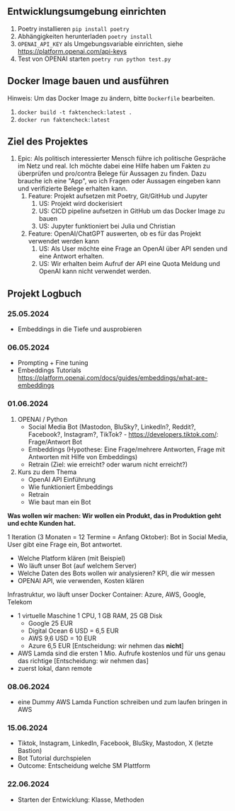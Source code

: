 ## Entwicklungsumgebung einrichten

1. Poetry installieren `pip install poetry`
2. Abhängigkeiten herunterladen `poetry install`
3. `OPENAI_API_KEY` als Umgebungsvariable einrichten, siehe https://platform.openai.com/api-keys
4. Test von OPENAI starten `poetry run python test.py`

## Docker Image bauen und ausführen
Hinweis: Um das Docker Image zu ändern, bitte `Dockerfile` bearbeiten.
1. `docker build -t faktencheck:latest .`
1. `docker run faktencheck:latest`

## Ziel des Projektes

1. Epic: Als politisch interessierter Mensch führe ich politische Gespräche im Netz und real. Ich möchte dabei eine Hilfe haben um Fakten zu überprüfen und pro/contra Belege für Aussagen zu finden. Dazu brauche ich eine "App", wo ich Fragen oder Aussagen eingeben kann und verifizierte Belege erhalten kann.
    1. Feature: Projekt aufsetzen mit Poetry, Git/GitHub und Jupyter
        1. US: Projekt wird dockerisiert
        1. US: CICD pipeline aufsetzen in GitHub um das Docker Image zu bauen
        1. US: Jupyter funktioniert bei Julia und Christian
    1. Feature: OpenAI/ChatGPT auswerten, ob es für das Projekt verwendet werden kann 
        1. US: Als User möchte eine Frage an OpenAI über API senden und eine Antwort erhalten.
        1. US: Wir erhalten beim Aufruf der API eine Quota Meldung und OpenAI kann nicht verwendet werden.

## Projekt Logbuch

### 25.05.2024
- Embeddings in die Tiefe und ausprobieren

### 06.05.2024
- Prompting + Fine tuning
- Embeddings Tutorials https://platform.openai.com/docs/guides/embeddings/what-are-embeddings

### 01.06.2024
1. OPENAI / Python
    - Social Media Bot (Mastodon, BluSky?, LinkedIn?, Reddit?, Facebook?, Instagram?, TikTok? - https://developers.tiktok.com/: Frage/Antwort Bot
    - Embeddings (Hypothese: Eine Frage/mehrere Antworten, Frage mit Antworten mit Hilfe von Embeddings)
    - Retrain (Ziel: wie erreicht? oder warum nicht erreicht?)
2. Kurs zu dem Thema
    - OpenAI API Einführung
    - Wie funktioniert Embeddings
    - Retrain
    - Wie baut man ein Bot

**Was wollen wir machen: Wir wollen ein Produkt, das in Produktion geht und echte Kunden hat.**

1 Iteration (3 Monaten = 12 Termine = Anfang Oktober): Bot in Social Media, User gibt eine Frage ein, Bot antwortet.
- Welche Platform klären (mit Beispiel)
- Wo läuft unser Bot (auf welchem Server)
- Welche Daten des Bots wollen wir analysieren? KPI, die wir messen
- OPENAI API, wie verwenden, Kosten klären

Infrastruktur, wo läuft unser Docker Container: Azure, AWS, Google, Telekom
- 1 virtuelle Maschine 1 CPU, 1 GB RAM, 25 GB Disk
    - Google 25 EUR
    - Digital Ocean 6 USD = 6,5 EUR
    - AWS 9,6 USD = 10 EUR 
    - Azure 6,5 EUR
  [Entscheidung: wir nehmen das **nicht**]
- AWS Lamda sind die ersten 1 Mio. Aufrufe kostenlos und für uns genau das richtige
  [Entscheidung: wir nehmen das]
- zuerst lokal, dann remote

### 08.06.2024
- eine Dummy AWS Lamda Function schreiben und zum laufen bringen in AWS

### 15.06.2024
- Tiktok, Instagram, LinkedIn, Facebook, BluSky, Mastodon, X (letzte Bastion)
- Bot Tutorial durchspielen
- Outcome: Entscheidung welche SM Plattform

### 22.06.2024
- Starten der Entwicklung: Klasse, Methoden
